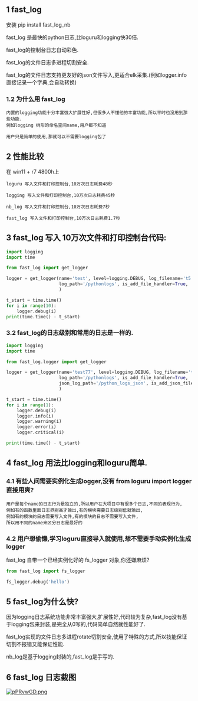 ## 1 fast_log

安装 pip install fast_log_nb

fast_log 是最快的python日志,比loguru和logging快30倍.

fast_log的控制台日志自动彩色.

fast_log的文件日志多进程切割安全.

fast_log的文件日志支持更友好的json文件写入,更适合elk采集.(例如logger.info直接记录一个字典,会自动转换)

### 1.2 为什么用 fast_log

```
内置的logging功能十分丰富强大扩展性好,但很多人不懂他的丰富功能,所以平时也没用到那些功能. 
例如logging 树形的命名空间name,用户都不知道

用户只是简单的使用,那就可以不需要logging包了
```

## 2 性能比较

在 win11 + r7 4800h上

```
loguru 写入文件和打印控制台,10万次日志耗费48秒

logging 写入文件和打印控制台,10万次日志耗费45秒

nb_log 写入文件和打印控制台,10万次日志耗费7秒

fast_log 写入文件和打印控制台,10万次日志耗费1.7秒
```

## 3 fast_log 写入 10万次文件和打印控制台代码:

```python
import logging
import time

from fast_log import get_logger

logger = get_logger(name='test', level=logging.DEBUG, log_filename='t5.log',
                    log_path='/pythonlogs', is_add_file_handler=True,
                    )

t_start = time.time()
for i in range(10):
    logger.debug(i)
print(time.time() - t_start)
```

### 3.2 fast_log的日志级别和常用的日志是一样的.

```python
import logging
import time

from fast_log.logger import get_logger

logger = get_logger(name='test77', level=logging.DEBUG, log_filename='t777.log',
                    log_path='/pythonlogs', is_add_file_handler=True,
                    json_log_path='/python_logs_json', is_add_json_file_handler=True,
                    )

t_start = time.time()
for i in range(1):
    logger.debug(i)
    logger.info(i)
    logger.warning(i)
    logger.error(i)
    logger.critical(i)

print(time.time() - t_start)
```

## 4 fast_log 用法比logging和loguru简单.

### 4.1 有些人问需要实例化生成logger,没有 from loguru import logger直接用爽?

```
用户是每个name的日志行为是独立的,所以用户在大项目中有很多个日志,不同的表现行为,
例如有的函数里面日志界别高才输出,有的模块需要日志级别低就输出,
例如有的模块的日志需要写入文件,有的模块的日志不需要写入文件,
所以用不同的name来区分日志是最好的
```

### 4.2 用户想偷懒,学习loguru直接导入就使用,想不需要手动实例化生成logger

fast_log 自带一个已经实例化好的 fs_logger 对象,你还嫌麻烦?

```python
from fast_log import fs_logger

fs_logger.debug('hello')
```

## 5 fast_log为什么快?

因为logging日志系统功能非常丰富强大,扩展性好,代码较为复杂,fast_log没有基于logging包来封装,是完全从0写的,代码简单自然就性能好了.

fast_log实现的文件日志多进程rotate切割安全,使用了特殊的方式,所以技能保证切割不报错又能保证性能.

nb_log是基于logging封装的,fast_log是手写的.

## 6 fast_log 日志截图

[![pPRvwGD.png](https://z1.ax1x.com/2023/09/14/pPRvwGD.png)](https://imgse.com/i/pPRvwGD)